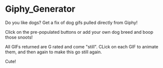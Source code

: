 # Giphy_Generator

Do you like dogs? Get a fix of dog gifs pulled directly from Giphy!

Click on the pre-populated buttons or add your own dog breed and boop those snoots!

All GIFs returned are G rated and come "still". CLick on each GIF to animate them, and then again to make this go still again.

Cute!
